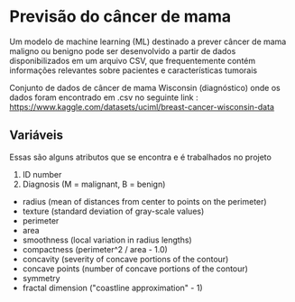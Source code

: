# Previsão do câncer de mama

Um modelo de machine learning (ML) destinado a prever câncer de mama maligno ou benigno pode ser desenvolvido a partir de dados disponibilizados em um arquivo CSV, que frequentemente contém informações relevantes sobre pacientes e características tumorais

Conjunto de dados de câncer de mama Wisconsin (diagnóstico) onde os dados foram encontrado em .csv no seguinte link : 
https://www.kaggle.com/datasets/uciml/breast-cancer-wisconsin-data

## Variáveis  
Essas são alguns atributos que se encontra e é trabalhados no projeto
1) ID number
2) Diagnosis (M = malignant, B = benign)
- radius (mean of distances from center to points on the perimeter)
- texture (standard deviation of gray-scale values)
- perimeter
- area
- smoothness (local variation in radius lengths)
- compactness (perimeter^2 / area - 1.0)
- concavity (severity of concave portions of the contour)
- concave points (number of concave portions of the contour)
- symmetry
- fractal dimension ("coastline approximation" - 1)